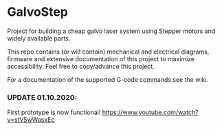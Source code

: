 # GalvoStep
Project for building a cheap galvo laser system  using Stepper motors and widely available parts.

This repo contains (or will contain) mechanical and electrical diagrams, firmware and extensive documentation of this project to maximize accessibility.
Feel free to copy/advance this project.

For a documentation of the supported G-code commands see the wiki.

### UPDATE 01.10.2020:
First prototype is now functional!
https://www.youtube.com/watch?v=stV5wWasxEc

